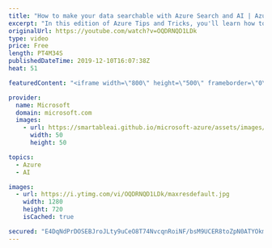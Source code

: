 ```yaml
---
title: "How to make your data searchable with Azure Search and AI | Azure Tips and Tricks"
excerpt: "In this edition of Azure Tips and Tricks, you'll learn how to make your data searchable with Azure Search and AI. Creating compelling search experiences is hard. Azure Search provides search as a service and makes it easy to let AI analyze your data and enhance your results.    For more tips and tricks,"
originalUrl: https://youtube.com/watch?v=OQDRNQD1LDk
type: video
price: Free
length: PT4M34S
publishedDateTime: 2019-12-10T16:07:38Z
heat: 51

featuredContent: "<iframe width=\"800\" height=\"500\" frameborder=\"0\" src=\"https://www.youtube.com/embed/OQDRNQD1LDk\" allow=\"accelerometer; autoplay; encrypted-media; gyroscope; picture-in-picture\" allowfullscreen></iframe>"

provider:
  name: Microsoft
  domain: microsoft.com
  images:
    - url: https://smartableai.github.io/microsoft-azure/assets/images/organizations/microsoft.com-50x50.jpg
      width: 50
      height: 50

topics:
  - Azure
  - AI

images:
  - url: https://i.ytimg.com/vi/OQDRNQD1LDk/maxresdefault.jpg
    width: 1280
    height: 720
    isCached: true

secured: "E4DqNdPrDOSEBJroJLty9uCeO8T74NvcqnRoiNF/bsM9UCER8toZpN0ATYOkmQinQPlzlotC6pJgcseznRFJhRb7W0s+9uYtpAm+PsopqAbSLnVYH34sGNUHEFS1gzJxyQd8Q0pvbimEWqsrAjo8VWP+oM3uv2n8WuvSp4J50/eq8ZsqrGKDvMNN+RG7T05XMQZwNEliQvQxKaGI9WJJnKiD/n0VDhp/fFA6KBhZyvrPb0q0yCD8a3uDTl9H76L9+fGvl+lEz9tb1Vj09jKpJa/NLyEkqL/XLmCdJ9hVBmmUtdyAfGhz1Cgz+npEsiA/Qwq6/xwg/SmrQEN0l0XYM9IRqWe0Msa9ZNkA4JPKOzRa+6yXt2m+zLdSq6WbYDTAxeq6Awyky9WeErFJ5EApprTwk3xvzNg1KynbczSiWZ4=;LiTs8FWMH7Qxiu9254a0LA=="
---
```


